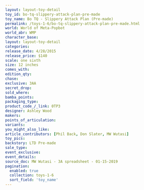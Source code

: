```yaml
---
layout: layout-toy-detail 
toy_id: bo-tq-slippery-attack-plan-pre-made
toy_name: Bo TQ - Slippery Attack Plan (Pre-made)
permalink: /toys-1-6/bo-tq-slippery-attack-plan-pre-made.html
world: World of Meta-Popbot
world_abr: WMP
character_base: 
layout: layout-toy-detail
categories: 
release_date: 4/28/2015
release_price: $140 
scale: one sixth
size: 12 inches
comes_with: 
edition_qty: 
chase: 
exclusive: 3AA
secret_drop: 
sold_where: 
bamba_points: 
packaging_type: 
product_code_/_link: 0TP3
designer: Ashley Wood
makers: 
points_of_articulation: 
variants: 
you_might_also_like: 
article_contributors: [Phil Back, Don Slater, MW Wutasi]
toy_pics: 
backstory: LTD Pre-made
sale_type: 
event_exclusive: 
event_details: 
source_doc: MW Wutasi - 3A spreadsheet - 01-15-2019
pagination: 
  enabled: true
  collection: toys-1-6
  sort_field: 'toy_name'
---
```

